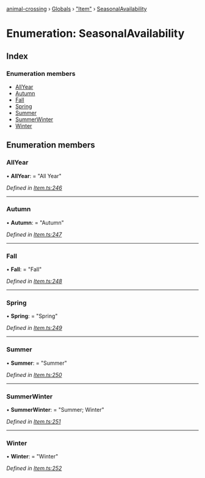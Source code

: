 [animal-crossing](../README.md) › [Globals](../globals.md) › ["Item"](../modules/_item_.md) › [SeasonalAvailability](_item_.seasonalavailability.md)

# Enumeration: SeasonalAvailability

## Index

### Enumeration members

* [AllYear](_item_.seasonalavailability.md#allyear)
* [Autumn](_item_.seasonalavailability.md#autumn)
* [Fall](_item_.seasonalavailability.md#fall)
* [Spring](_item_.seasonalavailability.md#spring)
* [Summer](_item_.seasonalavailability.md#summer)
* [SummerWinter](_item_.seasonalavailability.md#summerwinter)
* [Winter](_item_.seasonalavailability.md#winter)

## Enumeration members

###  AllYear

• **AllYear**: = "All Year"

*Defined in [Item.ts:246](https://github.com/Norviah/animal-crossing/blob/267b9fa/module/types/Item.ts#L246)*

___

###  Autumn

• **Autumn**: = "Autumn"

*Defined in [Item.ts:247](https://github.com/Norviah/animal-crossing/blob/267b9fa/module/types/Item.ts#L247)*

___

###  Fall

• **Fall**: = "Fall"

*Defined in [Item.ts:248](https://github.com/Norviah/animal-crossing/blob/267b9fa/module/types/Item.ts#L248)*

___

###  Spring

• **Spring**: = "Spring"

*Defined in [Item.ts:249](https://github.com/Norviah/animal-crossing/blob/267b9fa/module/types/Item.ts#L249)*

___

###  Summer

• **Summer**: = "Summer"

*Defined in [Item.ts:250](https://github.com/Norviah/animal-crossing/blob/267b9fa/module/types/Item.ts#L250)*

___

###  SummerWinter

• **SummerWinter**: = "Summer; Winter"

*Defined in [Item.ts:251](https://github.com/Norviah/animal-crossing/blob/267b9fa/module/types/Item.ts#L251)*

___

###  Winter

• **Winter**: = "Winter"

*Defined in [Item.ts:252](https://github.com/Norviah/animal-crossing/blob/267b9fa/module/types/Item.ts#L252)*
